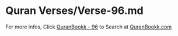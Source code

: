 # Quran Verses/Verse-96.md 

For more infos, Click [QuranBookk - 96](https://www.quranbookk.com/quran/search?q=96) to Search at [QuranBookk.com](http://quranbookk.com/)